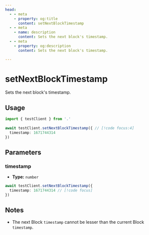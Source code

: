 ```yaml
---
head:
  - - meta
    - property: og:title
      content: setNextBlockTimestamp
  - - meta
    - name: description
      content: Sets the next block's timestamp.
  - - meta
    - property: og:description
      content: Sets the next block's timestamp.

---
```


# setNextBlockTimestamp

Sets the next block's timestamp.

## Usage

```ts
import { testClient } from '.'
 
await testClient.setNextBlockTimestamp({ // [!code focus:4]
  timestamp: 1671744314
})
```

## Parameters

### timestamp

- **Type:** `number`

```ts
await testClient.setNextBlockTimestamp({
  timestamp: 1671744314 // [!code focus]
})
```

## Notes

- The next Block `timestamp` cannot be lesser than the current Block `timestamp`.